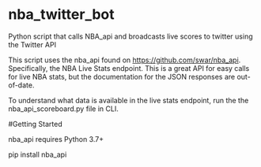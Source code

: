 # nba_twitter_bot
Python script that calls NBA_api and broadcasts live scores to twitter using the Twitter API

This script uses the nba_api found on https://github.com/swar/nba_api. Specifically, the NBA Live Stats endpoint. This is a great API for easy calls for live NBA stats, but the documentation for the JSON responses are out-of-date. 

To understand what data is available in the live stats endpoint, run the the nba_api_scoreboard.py file in CLI.

#Getting Started

nba_api requires Python 3.7+

pip install nba_api
